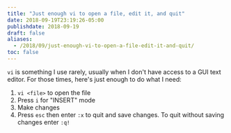 ```yaml
---
title: "Just enough vi to open a file, edit it, and quit"
date: 2018-09-19T23:19:26-05:00
publishdate: 2018-09-19
draft: false
aliases:
  - /2018/09/just-enough-vi-to-open-a-file-edit-it-and-quit/
toc: false
---
```


`vi` is something I use rarely, usually when I don't have access to a GUI text editor. For those times, here's just enough to do what I need: 

1. `vi <file>` to open the file
1. Press `i` for "INSERT" mode
1. Make changes
1. Press `esc` then enter `:x` to quit and save changes. To quit without saving changes enter `:q!`
